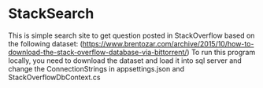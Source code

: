 # StackSearch
This is simple search site to get question posted in StackOverflow based on the following dataset:
(https://www.brentozar.com/archive/2015/10/how-to-download-the-stack-overflow-database-via-bittorrent/)
To run this program locally, you need to download the dataset and load it into sql server and change the ConnectionStrings in appsettings.json and StackOverflowDbContext.cs

